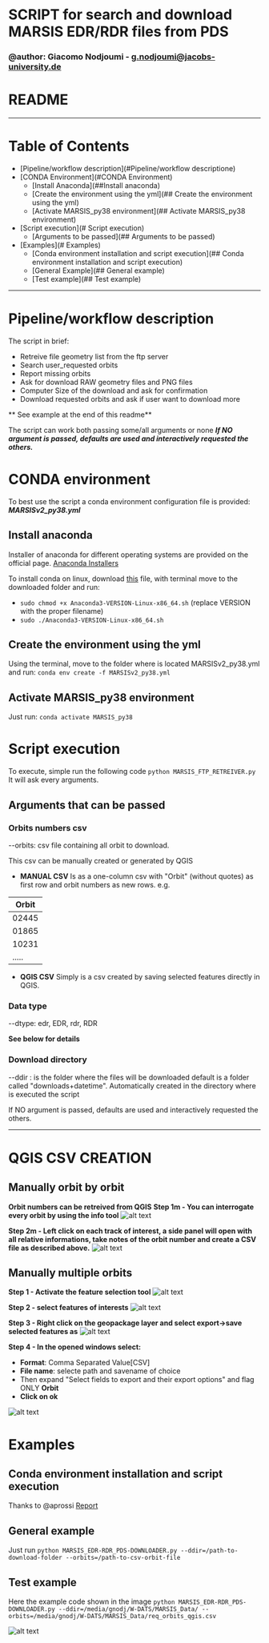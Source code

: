 # SCRIPT for search and download MARSIS EDR/RDR files from PDS
### @author: Giacomo Nodjoumi - g.nodjoumi@jacobs-university.de

# README
________________________________________________________________________________
# Table of Contents

* [Pipeline/workflow description](#Pipeline/workflow descriptione)
* [CONDA Environment](#CONDA Environment)
    * [Install Anaconda](##Install anaconda)
    * [Create the environment using the yml](## Create the environment using the yml)
    * [Activate MARSIS_py38 environment](## Activate MARSIS_py38 environment)
* [Script execution](# Script execution)
    * [Arguments to be passed](## Arguments to be passed)
* [Examples](# Examples)
    * [Conda environment installation and script execution](## Conda environment installation and script execution)
    * [General Example](## General example)
    * [Test example](## Test example)

________________________________________________________________________________
# Pipeline/workflow description

The script in brief:

* Retreive file geometry list from the ftp server
* Search user_requested orbits
* Report missing orbits
* Ask for download RAW geometry files and PNG files
* Computer Size of the download and ask for confirmation
* Download requested orbits and ask if user want to download more

** See example at the end of this readme**

The script can work both passing some/all arguments or none ***If NO argument is passed, defaults are used and interactively requested the others.***

# CONDA environment

To best use the script a conda environment configuration file is provided: ***MARSISv2_py38.yml***

## Install anaconda

Installer of anaconda for different operating systems are provided on the official page. [Anaconda Installers](https://www.anaconda.com/products/individual)

To install conda on linux, download [this](https://repo.anaconda.com/archive/Anaconda3-2020.02-Linux-x86_64.sh) file, 
with terminal move to the downloaded folder and run:
* `sudo chmod +x Anaconda3-VERSION-Linux-x86_64.sh` (replace VERSION with the proper filename)
* `sudo ./Anaconda3-VERSION-Linux-x86_64.sh`

## Create the environment using the yml

Using the terminal, move to the folder where is located MARSISv2_py38.yml and run:
`conda env create -f MARSISv2_py38.yml`

## Activate MARSIS_py38 environment

Just run:
`conda activate MARSIS_py38`

# Script execution

To execute, simple run the following code `python MARSIS_FTP_RETREIVER.py`
It will ask every arguments.

## Arguments that can be passed

### Orbits numbers csv
--orbits: csv file containing all orbit to download.

This csv can be manually created or generated by QGIS


*  **MANUAL CSV**
Is as a one-column csv with "Orbit" (without quotes) as first row
and orbit numbers as new rows. e.g.

| Orbit |
| ----- |
| 02445 |
| 01865 |
| 10231 |
| ..... |

* **QGIS CSV**
Simply is a csv created by saving selected features directly in QGIS.

### Data type
--dtype: edr, EDR, rdr, RDR

**See below for details**

### Download directory
--ddir : is the folder where the files will be downloaded
default is a folder called "downloads+datetime".
Automatically created in the directory where is executed the script

If NO argument is passed, defaults are used and interactively requested the others.



________________________________________________________________________________________________

# QGIS CSV CREATION 

## Manually orbit by orbit
**Orbit numbers can be retreived from QGIS**
**Step 1m - You can interrogate every orbit by using the info tool**
![alt text](Readme_images/Feat_info_1.jpg?raw=true "Step 1m")

**Step 2m - Left click on each track of interest, a side panel will open with all relative informations, take notes of the orbit number and create a CSV file as described above.**
![alt text](Readme_images/Feat_info_2.jpg?raw=true "Step 2m")

## Manually multiple orbits 

**Step 1 - Activate the feature selection tool**
![alt text](Readme_images/Feat_sel_1.jpg?raw=true "Step 1")

**Step 2 - select features of interests**
![alt text](Readme_images/Feat_sel_2.jpg?raw=true "Step 2")

**Step 3 - Right click on the geopackage layer and select export->save selected features as**
![alt text](Readme_images/Feat_sel_3.jpg?raw=true "Step 3")

**Step 4 - In the opened windows select:**
* **Format**: Comma Separated Value[CSV]
* **File name**: selecte path and savename of choice
* Then expand "Select fields to export and their export options" and flag ONLY **Orbit**
* **Click on ok**

![alt text](Readme_images/Feat_sel_4.jpg?raw=true "Step 4")

# Examples

## Conda environment installation and script execution 
Thanks to @aprossi
[Report](https://gist.github.com/aprossi/5962b7fca2fbea465a00534c66b3e2a0)

## General example

Just run `python MARSIS_EDR-RDR_PDS-DOWNLOADER.py --ddir=/path-to-download-folder --orbits=/path-to-csv-orbit-file`

## Test example

Here the example code shown in the image
`python MARSIS_EDR-RDR_PDS-DOWNLOADER.py --ddir=/media/gnodj/W-DATS/MARSIS_Data/ --orbits=/media/gnodj/W-DATS/MARSIS_Data/req_orbits_qgis.csv`

![alt text](Readme_images/terminal_run.jpg?raw=true "Test")



